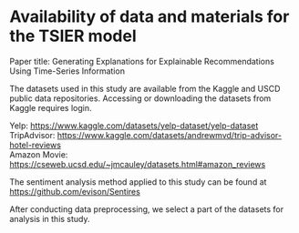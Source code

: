 # Availability of data and materials for the TSIER model

Paper title: Generating Explanations for Explainable Recommendations Using Time-Series Information


The datasets used in this study are available from the Kaggle and USCD public data repositories. 
Accessing or downloading the datasets from Kaggle requires login.

Yelp: https://www.kaggle.com/datasets/yelp-dataset/yelp-dataset  
TripAdvisor: https://www.kaggle.com/datasets/andrewmvd/trip-advisor-hotel-reviews  
Amazon Movie: https://cseweb.ucsd.edu/~jmcauley/datasets.html#amazon_reviews  


The sentiment analysis method applied to this study can be found at https://github.com/evison/Sentires


After conducting data preprocessing, we select a part of the datasets for analysis in this study.
